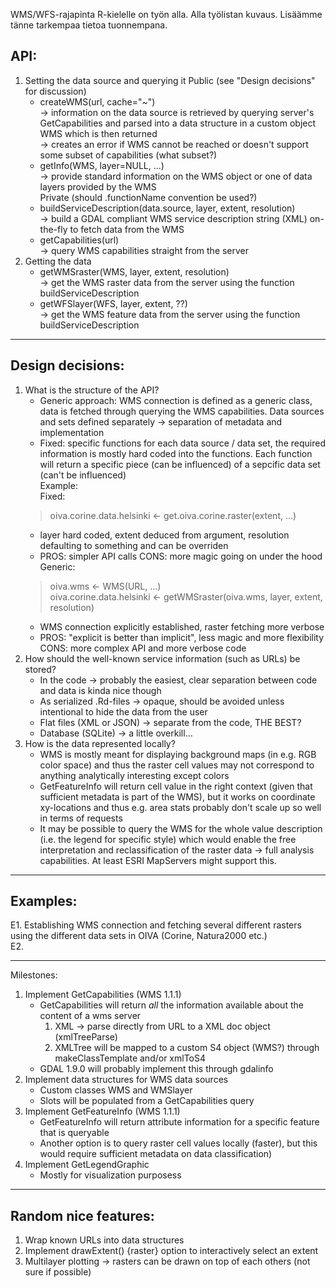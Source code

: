 
WMS/WFS-rajapinta R-kielelle on työn alla. Alla työlistan kuvaus. Lisäämme tänne tarkempaa tietoa tuonnempana.

## API:

  1. Setting the data source and querying it
    Public (see "Design decisions" for discussion)  
      * createWMS(url, cache="~")  
        -> information on the data source is retrieved by querying server's
           GetCapabilities and parsed into a data structure in a custom 
           object WMS which is then returned  
        -> creates an error if WMS cannot be reached or doesn't support some
           subset of capabilities (what subset?)  
      * getInfo(WMS, layer=NULL, ...)  
        -> provide standard information on the WMS object or one of data layers
           provided by the WMS  
    Private (should .functionName convention be used?)
      * buildServiceDescription(data.source, layer, extent, resolution)  
        -> build a GDAL compliant WMS service description string (XML) 
           on-the-fly to fetch data from the WMS  
      * getCapabilities(url)  
        -> query WMS capabilities straight from the server
  2. Getting the data
      * getWMSraster(WMS, layer, extent, resolution)  
        -> get the WMS raster data from the server using the function 
           buildServiceDescription  
      * getWFSlayer(WFS, layer, extent, ??)  
        -> get the WMS feature data from the server using the function 
           buildServiceDescription  

***

## Design decisions:

  1. What is the structure of the API?
      * Generic approach: WMS connection is defined as a generic class, data
        is fetched through querying the WMS capabilities. Data sources and sets
        defined separately -> separation of metadata and implementation  
      * Fixed: specific functions for each data source / data set, the 
        required information is mostly hard coded into the functions. Each 
        function will return a specific piece (can be influenced) of a sepcific
        data set (can't be influenced)  
      Example:  
      Fixed:   
      > oiva.corine.data.helsinki <- get.oiva.corine.raster(extent, ...)  
        * layer hard coded, extent deduced from argument, resolution  
          defaulting to something and can be overriden
        * PROS: simpler API calls
          CONS: more magic going on under the hood
      Generic:
      > oiva.wms <- WMS(URL, ...)  
      > oiva.corine.data.helsinki <- getWMSraster(oiva.wms, layer, extent, resolution)  
        * WMS connection explicitly established, raster fetching more verbose  
        * PROS: "explicit is better than implicit", less magic and more 
                flexibility  
          CONS: more complex API and more verbose code  
  2. How should the well-known service information (such as URLs) be stored?
      * In the code -> probably the easiest, clear separation between code and
                       data is kinda nice though  
      * As serialized .Rd-files -> opaque, should be avoided unless intentional 
                                   to hide the data from the user  
      * Flat files (XML or JSON) -> separate from the code, THE BEST? 
      * Database (SQLite) -> a little overkill...  
  3. How is the data represented locally?  
      * WMS is mostly meant for displaying background maps (in e.g. RGB color 
        space) and thus the raster cell values may not correspond to anything
        analytically interesting except colors  
      * GetFeatureInfo will return cell value in the right context (given that
        sufficient metadata is part of the WMS), but it works on coordinate 
        xy-locations and thus e.g. area stats probably don't scale up so well in
        terms of requests  
      * It may be possible to query the WMS for the whole value 
        description (i.e. the legend for specific style) which would enable the 
        free interpretation and reclassification of the raster data -> full 
        analysis capabilities. At least ESRI MapServers might support this.  

***

## Examples:

  E1. Establishing WMS connection and fetching several different rasters using
      the different data sets in OIVA (Corine, Natura2000 etc.)  
  E2. 

***

Milestones:  

  1. Implement GetCapabilities (WMS 1.1.1)  
        * GetCapabilities will return *all* the information available about 
          the content of a wms server  
	        1. XML -> parse directly from URL to a XML doc object (xmlTreeParse)  
	        2. XMLTree will be mapped to a custom S4 object (WMS?) through  
	           makeClassTemplate and/or xmlToS4  
        * GDAL 1.9.0 will probably implement this through gdalinfo
  2. Implement data structures for WMS data sources  
        * Custom classes WMS and WMSlayer  
        * Slots will be populated from a GetCapabilities query  
  3. Implement GetFeatureInfo (WMS 1.1.1)  
        * GetFeatureInfo will return attribute information for a specific 
          feature that is queryable  
        * Another option is to query raster cell values locally (faster), but 
          this would require sufficient metadata on data classification)  
  4. Implement GetLegendGraphic  
        * Mostly for visualization purposess

***

## Random nice features:

  1. Wrap known URLs into data structures
  2. Implement drawExtent() {raster} option to interactively select an extent
  3. Multilayer plotting -> rasters can be drawn on top of each others (not
     sure if possible)

<script src="https://gist.github.com/2292662.js?file=test_crs.R"></script>
